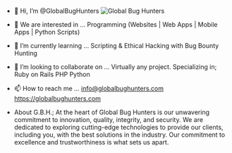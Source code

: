 - 👋 Hi, I’m @GlobalBugHunters
![Global Bug Hunters](https://media.licdn.com/dms/image/D5616AQG_Z0ArgPE2cg/profile-displaybackgroundimage-shrink_350_1400/0/1697818810064?e=1704326400&v=beta&t=9MR_yHV7PPk4Y6m5ZbCOC0GzBTCvxzho_02gm0Jle9k)
- 👀 We are interested in ...
Programming (Websites | Web Apps | Mobile Apps | Python Scripts)
- 🌱 I’m currently learning ...
Scripting & Ethical Hacking with Bug Bounty Hunting
- 💞️ I’m looking to collaborate on ...
Virtually any project. Specializing in;
Ruby on Rails
PHP
Python
- 📫 How to reach me ...
info@globalbughunters.com
https://globalbughunters.com

- About G.B.H.;
At the heart of Global Bug Hunters is our unwavering commitment to innovation, quality, integrity, and security. We are dedicated to exploring cutting-edge technologies to provide our clients, including you, with the best solutions in the industry. Our commitment to excellence and trustworthiness is what sets us apart.
